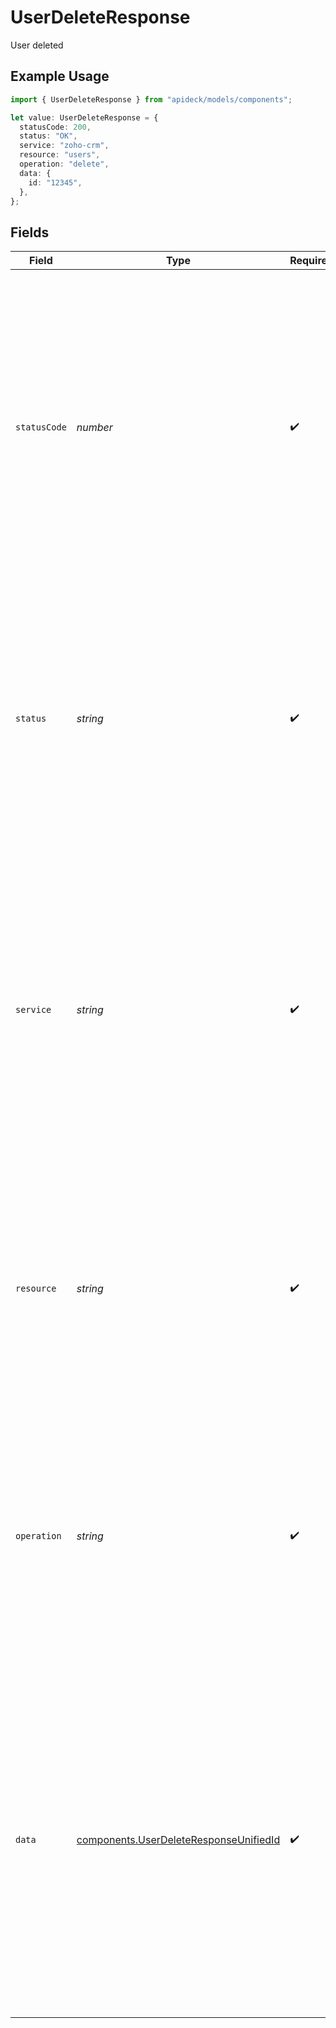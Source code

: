 # UserDeleteResponse

User deleted

## Example Usage

```typescript
import { UserDeleteResponse } from "apideck/models/components";

let value: UserDeleteResponse = {
  statusCode: 200,
  status: "OK",
  service: "zoho-crm",
  resource: "users",
  operation: "delete",
  data: {
    id: "12345",
  },
};
```

## Fields

| Field                                                                                                                                                                                                                                                                                                                                                               | Type                                                                                                                                                                                                                                                                                                                                                                | Required                                                                                                                                                                                                                                                                                                                                                            | Description                                                                                                                                                                                                                                                                                                                                                         | Example                                                                                                                                                                                                                                                                                                                                                             |
| ------------------------------------------------------------------------------------------------------------------------------------------------------------------------------------------------------------------------------------------------------------------------------------------------------------------------------------------------------------------- | ------------------------------------------------------------------------------------------------------------------------------------------------------------------------------------------------------------------------------------------------------------------------------------------------------------------------------------------------------------------- | ------------------------------------------------------------------------------------------------------------------------------------------------------------------------------------------------------------------------------------------------------------------------------------------------------------------------------------------------------------------- | ------------------------------------------------------------------------------------------------------------------------------------------------------------------------------------------------------------------------------------------------------------------------------------------------------------------------------------------------------------------- | ------------------------------------------------------------------------------------------------------------------------------------------------------------------------------------------------------------------------------------------------------------------------------------------------------------------------------------------------------------------- |
| `statusCode`                                                                                                                                                                                                                                                                                                                                                        | *number*                                                                                                                                                                                                                                                                                                                                                            | :heavy_check_mark:                                                                                                                                                                                                                                                                                                                                                  | The HTTP response status code returned by the server. This integer value indicates the result of the delete operation, with a 200 status code signifying that the user has been successfully removed from the CRM system. It is always included in the response to inform the client about the outcome of their request.                                            | 200                                                                                                                                                                                                                                                                                                                                                                 |
| `status`                                                                                                                                                                                                                                                                                                                                                            | *string*                                                                                                                                                                                                                                                                                                                                                            | :heavy_check_mark:                                                                                                                                                                                                                                                                                                                                                  | A textual representation of the HTTP response status. This string provides a human-readable explanation of the status code, such as 'OK' for a successful deletion. It is included to offer clarity on the operation's result, complementing the numeric status code.                                                                                               | OK                                                                                                                                                                                                                                                                                                                                                                  |
| `service`                                                                                                                                                                                                                                                                                                                                                           | *string*                                                                                                                                                                                                                                                                                                                                                            | :heavy_check_mark:                                                                                                                                                                                                                                                                                                                                                  | The Apideck ID of the service provider involved in the operation. This string identifies which service within the Apideck ecosystem processed the delete request, especially useful when multiple services are integrated. It is always included to ensure transparency about the service handling the request.                                                     | zoho-crm                                                                                                                                                                                                                                                                                                                                                            |
| `resource`                                                                                                                                                                                                                                                                                                                                                          | *string*                                                                                                                                                                                                                                                                                                                                                            | :heavy_check_mark:                                                                                                                                                                                                                                                                                                                                                  | The name of the Unified API resource that was targeted by the operation. This string specifies the type of resource, such as 'user', that the delete operation was performed on. It is included to confirm the resource context of the request and response.                                                                                                        | users                                                                                                                                                                                                                                                                                                                                                               |
| `operation`                                                                                                                                                                                                                                                                                                                                                         | *string*                                                                                                                                                                                                                                                                                                                                                            | :heavy_check_mark:                                                                                                                                                                                                                                                                                                                                                  | The specific operation that was performed, in this case, 'delete'. This string indicates the action taken on the resource, confirming that the intended operation was executed. It is always included to provide a clear record of the action carried out by the API.                                                                                               | delete                                                                                                                                                                                                                                                                                                                                                              |
| `data`                                                                                                                                                                                                                                                                                                                                                              | [components.UserDeleteResponseUnifiedId](../../models/components/userdeleteresponseunifiedid.md)                                                                                                                                                                                                                                                                    | :heavy_check_mark:                                                                                                                                                                                                                                                                                                                                                  | The root object containing the response data for the delete operation. This object encapsulates all relevant information returned by the API after a user has been successfully deleted from the CRM system. It is always included in the response to confirm the operation's success and to provide any additional metadata or details about the deletion process. |                                                                                                                                                                                                                                                                                                                                                                     |